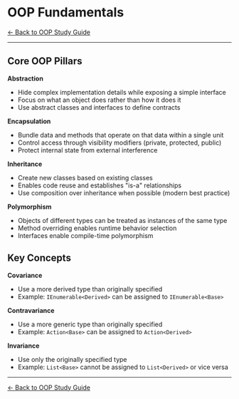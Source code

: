 # OOP Fundamentals

[← Back to OOP Study Guide](README.md)

---

## Core OOP Pillars

**Abstraction**
- Hide complex implementation details while exposing a simple interface
- Focus on what an object does rather than how it does it
- Use abstract classes and interfaces to define contracts

**Encapsulation**
- Bundle data and methods that operate on that data within a single unit
- Control access through visibility modifiers (private, protected, public)
- Protect internal state from external interference

**Inheritance**
- Create new classes based on existing classes
- Enables code reuse and establishes "is-a" relationships
- Use composition over inheritance when possible (modern best practice)

**Polymorphism**
- Objects of different types can be treated as instances of the same type
- Method overriding enables runtime behavior selection
- Interfaces enable compile-time polymorphism

## Key Concepts

**Covariance**
- Use a more derived type than originally specified
- Example: `IEnumerable<Derived>` can be assigned to `IEnumerable<Base>`

**Contravariance**
- Use a more generic type than originally specified
- Example: `Action<Base>` can be assigned to `Action<Derived>`

**Invariance**
- Use only the originally specified type
- Example: `List<Base>` cannot be assigned to `List<Derived>` or vice versa

---

[← Back to OOP Study Guide](README.md)